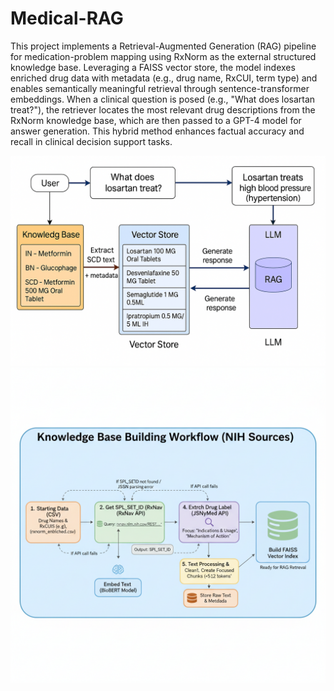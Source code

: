 # Medical-RAG
This project implements a Retrieval-Augmented Generation (RAG) pipeline for medication-problem mapping using RxNorm as the external structured knowledge base. Leveraging a FAISS vector store, the model indexes enriched drug data with metadata (e.g., drug name, RxCUI, term type) and enables semantically meaningful retrieval through sentence-transformer embeddings. When a clinical question is posed (e.g., "What does losartan treat?"), the retriever locates the most relevant drug descriptions from the RxNorm knowledge base, which are then passed to a GPT-4 model for answer generation. This hybrid method enhances factual accuracy and recall in clinical decision support tasks.

![pipeline](Pipeline.png)
![kb](kb.png)
